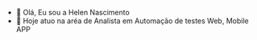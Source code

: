- 👋 Olá, Eu sou a Helen Nascimento
- 👀 Hoje atuo na aréa de Analista em Automação de testes Web, Mobile APP



<!---
helennascimento/helennascimento is a ✨ special ✨ repository because its `README.md` (this file) appears on your GitHub profile.
You can click the Preview link to take a look at your changes.
--->
